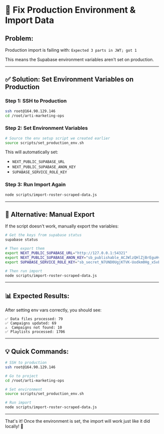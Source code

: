 # 🔧 Fix Production Environment & Import Data

## Problem:
Production import is failing with: `Expected 3 parts in JWT; got 1`

This means the Supabase environment variables aren't set on production.

---

## ✅ Solution: Set Environment Variables on Production

### Step 1: SSH to Production
```bash
ssh root@164.90.129.146
cd /root/arti-marketing-ops
```

### Step 2: Set Environment Variables
```bash
# Source the env setup script we created earlier
source scripts/set_production_env.sh
```

This will automatically set:
- `NEXT_PUBLIC_SUPABASE_URL`
- `NEXT_PUBLIC_SUPABASE_ANON_KEY`
- `SUPABASE_SERVICE_ROLE_KEY`

### Step 3: Run Import Again
```bash
node scripts/import-roster-scraped-data.js
```

---

## 🔄 Alternative: Manual Export

If the script doesn't work, manually export the variables:

```bash
# Get the keys from supabase status
supabase status

# Then export them
export NEXT_PUBLIC_SUPABASE_URL="http://127.0.0.1:54321"
export NEXT_PUBLIC_SUPABASE_ANON_KEY="sb_publishable_ACJWlzQHlZjBrEguHvfOxg_3BJgxAaH"
export SUPABASE_SERVICE_ROLE_KEY="sb_secret_N7UND0UgjKTVK-Uodkm0Hg_xSvEMPvz"

# Then run import
node scripts/import-roster-scraped-data.js
```

---

## 📊 Expected Results:

After setting env vars correctly, you should see:
```
✅ Data files processed: 79
✅ Campaigns updated: 69
⚠️  Campaigns not found: 10
✅ Playlists processed: 1706
```

---

## 💡 Quick Commands:

```bash
# SSH to production
ssh root@164.90.129.146

# Go to project
cd /root/arti-marketing-ops

# Set environment
source scripts/set_production_env.sh

# Run import
node scripts/import-roster-scraped-data.js
```

---

That's it! Once the environment is set, the import will work just like it did locally! 🚀

